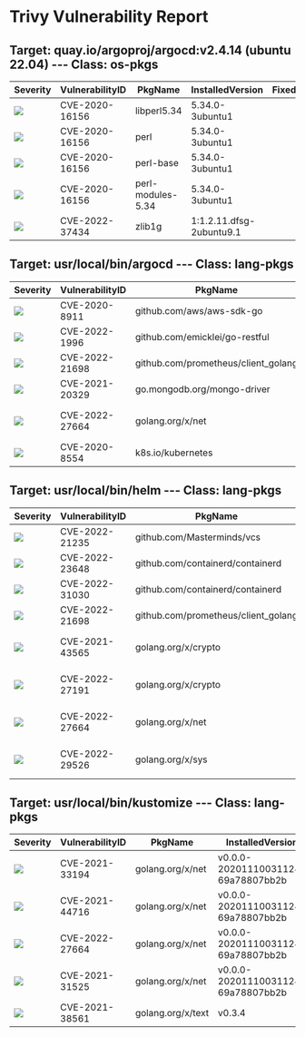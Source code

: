 # Trivy Vulnerability Report




## Target: quay.io/argoproj/argocd:v2.4.14 (ubuntu 22.04) --- Class: os-pkgs
|Severity|VulnerabilityID|PkgName|InstalledVersion|FixedVersion|
|--------|---------------|-------|----------------|------------|
|![](https://img.shields.io/badge/-MEDIUM-yellow)|CVE-2020-16156|libperl5.34|5.34.0-3ubuntu1||
|![](https://img.shields.io/badge/-MEDIUM-yellow)|CVE-2020-16156|perl|5.34.0-3ubuntu1||
|![](https://img.shields.io/badge/-MEDIUM-yellow)|CVE-2020-16156|perl-base|5.34.0-3ubuntu1||
|![](https://img.shields.io/badge/-MEDIUM-yellow)|CVE-2020-16156|perl-modules-5.34|5.34.0-3ubuntu1||
|![](https://img.shields.io/badge/-MEDIUM-yellow)|CVE-2022-37434|zlib1g|1:1.2.11.dfsg-2ubuntu9.1||

## Target: usr/local/bin/argocd --- Class: lang-pkgs
|Severity|VulnerabilityID|PkgName|InstalledVersion|FixedVersion|
|--------|---------------|-------|----------------|------------|
|![](https://img.shields.io/badge/-MEDIUM-yellow)|CVE-2020-8911|github.com/aws/aws-sdk-go|v1.38.49||
|![](https://img.shields.io/badge/-CRITICAL-red)|CVE-2022-1996|github.com/emicklei/go-restful|v2.9.5+incompatible|2.16.0|
|![](https://img.shields.io/badge/-HIGH-orange)|CVE-2022-21698|github.com/prometheus/client_golang|v1.11.0|1.11.1|
|![](https://img.shields.io/badge/-MEDIUM-yellow)|CVE-2021-20329|go.mongodb.org/mongo-driver|v1.1.2|1.5.1|
|![](https://img.shields.io/badge/-HIGH-orange)|CVE-2022-27664|golang.org/x/net|v0.0.0-20220621193019-9d032be2e588|0.0.0-20220906165146-f3363e06e74c|
|![](https://img.shields.io/badge/-MEDIUM-yellow)|CVE-2020-8554|k8s.io/kubernetes|v1.23.1||

## Target: usr/local/bin/helm --- Class: lang-pkgs
|Severity|VulnerabilityID|PkgName|InstalledVersion|FixedVersion|
|--------|---------------|-------|----------------|------------|
|![](https://img.shields.io/badge/-CRITICAL-red)|CVE-2022-21235|github.com/Masterminds/vcs|v1.13.1|1.13.3|
|![](https://img.shields.io/badge/-HIGH-orange)|CVE-2022-23648|github.com/containerd/containerd|v1.5.9|1.4.13, 1.5.10, 1.6.1|
|![](https://img.shields.io/badge/-MEDIUM-yellow)|CVE-2022-31030|github.com/containerd/containerd|v1.5.9|v1.5.13, v1.6.6|
|![](https://img.shields.io/badge/-HIGH-orange)|CVE-2022-21698|github.com/prometheus/client_golang|v1.11.0|1.11.1|
|![](https://img.shields.io/badge/-HIGH-orange)|CVE-2021-43565|golang.org/x/crypto|v0.0.0-20211117183948-ae814b36b871|0.0.0-20211202192323-5770296d904e|
|![](https://img.shields.io/badge/-HIGH-orange)|CVE-2022-27191|golang.org/x/crypto|v0.0.0-20211117183948-ae814b36b871|0.0.0-20220314234659-1baeb1ce4c0b|
|![](https://img.shields.io/badge/-HIGH-orange)|CVE-2022-27664|golang.org/x/net|v0.0.0-20220107192237-5cfca573fb4d|0.0.0-20220906165146-f3363e06e74c|
|![](https://img.shields.io/badge/-MEDIUM-yellow)|CVE-2022-29526|golang.org/x/sys|v0.0.0-20211216021012-1d35b9e2eb4e|0.0.0-20220412211240-33da011f77ad|

## Target: usr/local/bin/kustomize --- Class: lang-pkgs
|Severity|VulnerabilityID|PkgName|InstalledVersion|FixedVersion|
|--------|---------------|-------|----------------|------------|
|![](https://img.shields.io/badge/-HIGH-orange)|CVE-2021-33194|golang.org/x/net|v0.0.0-20201110031124-69a78807bb2b|0.0.0-20210520170846-37e1c6afe023|
|![](https://img.shields.io/badge/-HIGH-orange)|CVE-2021-44716|golang.org/x/net|v0.0.0-20201110031124-69a78807bb2b|0.0.0-20211209124913-491a49abca63|
|![](https://img.shields.io/badge/-HIGH-orange)|CVE-2022-27664|golang.org/x/net|v0.0.0-20201110031124-69a78807bb2b|0.0.0-20220906165146-f3363e06e74c|
|![](https://img.shields.io/badge/-MEDIUM-yellow)|CVE-2021-31525|golang.org/x/net|v0.0.0-20201110031124-69a78807bb2b|0.0.0-20210428140749-89ef3d95e781|
|![](https://img.shields.io/badge/-HIGH-orange)|CVE-2021-38561|golang.org/x/text|v0.3.4|0.3.7|
